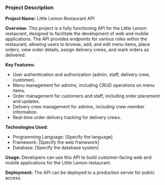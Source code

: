 ### Project Description

**Project Name:** Little Lemon Restaurant API

**Overview:** This project is a fully functioning API for the Little Lemon restaurant, designed to facilitate the development of web and mobile applications. The API provides endpoints for various roles within the restaurant, allowing users to browse, add, and edit menu items, place orders, view order details, assign delivery crews, and mark orders as delivered.

**Key Features:**
- User authentication and authorization (admin, staff, delivery crew, customer).
- Menu management for admins, including CRUD operations on menu items.
- Order management for customers and staff, including order placement and updates.
- Delivery crew management for admins, including crew member information.
- Real-time order delivery tracking for delivery crews.

**Technologies Used:**
- Programming Language: [Specify the language]
- Framework: [Specify the web framework]
- Database: [Specify the database system]

**Usage:** Developers can use this API to build customer-facing web and mobile applications for the Little Lemon restaurant.

**Deployment:** The API can be deployed to a production server for public access.
